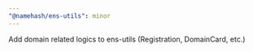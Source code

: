 ```yaml
---
"@namehash/ens-utils": minor
---
```


Add domain related logics to ens-utils (Registration, DomainCard, etc.)
